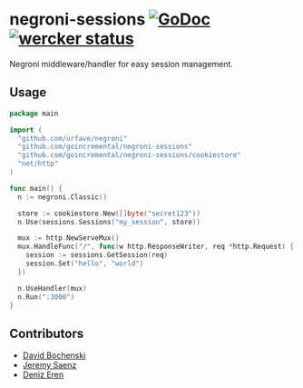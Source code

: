 # negroni-sessions [![GoDoc](https://godoc.org/github.com/GoIncremental/negroni-sessions?status.svg)](http://godoc.org/github.com/GoIncremental/negroni-sessions) [![wercker status](https://app.wercker.com/status/988ab53fd546cb198ee5c4c530e0126b/s "wercker status")](https://app.wercker.com/project/bykey/988ab53fd546cb198ee5c4c530e0126b)
Negroni middleware/handler for easy session management.

## Usage

~~~ go
package main

import (
  "github.com/urfave/negroni"
  "github.com/goincremental/negroni-sessions"
  "github.com/goincremental/negroni-sessions/cookiestore"
  "net/http"
)

func main() {
  n := negroni.Classic()

  store := cookiestore.New([]byte("secret123"))  
  n.Use(sessions.Sessions("my_session", store))

  mux := http.NewServeMux()
  mux.HandleFunc("/", func(w http.ResponseWriter, req *http.Request) {
    session := sessions.GetSession(req)
    session.Set("hello", "world")
  })

  n.UseHandler(mux)
  n.Run(":3000")
}

~~~

## Contributors
* [David Bochenski](http://github.com/goincremental)
* [Jeremy Saenz](http://github.com/codegangsta)
* [Deniz Eren](https://github.com/denizeren)
